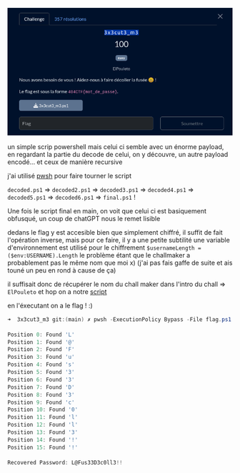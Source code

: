 ![intro](./img/intro.png)

un simple scrip powershell mais celui ci semble avec un énorme payload, en regardant la partie du decode de celui, on y découvre, 
un autre payload encodé... et ceux de manière recursive 

j'ai utilisé [pwsh](https://learn.microsoft.com/en-us/powershell/scripting/install/installing-powershell-on-linux?view=powershell-7.4) pour faire tourner le script

`decoded.ps1` => `decoded2.ps1` => `decoded3.ps1` => `decoded4.ps1` => `decoded5.ps1` => `decoded6.ps1` => `final.ps1` !

Une fois le script final en main, on voit que celui ci est basiquement obfusqué, un coup de chatGPT nous le remet lisible

dedans le flag y est accesible bien que simplement chiffré, il suffit de fait l'opération inverse, mais pour ce faire, il y a une petite subtilité
une variable d'environnement est utilisé pour le chiffrement `$usernameLength = ($env:USERNAME).Length` le problème étant que le challmaker a probablement pas le même nom que moi x) (j'ai pas fais gaffe de suite et ais touné un peu en rond à cause de ça)

il suffisait donc de récupérer le nom du chall maker dans l'intro du chall => `ElPouleto` et hop on a notre [script](./flag.ps1)

en l'éxecutant on a le flag ! :)

```ps1
➜  3x3cut3_m3 git:(main) ✗ pwsh -ExecutionPolicy Bypass -File flag.ps1

Position 0: Found 'L'
Position 1: Found '@'
Position 2: Found 'F'
Position 3: Found 'u'
Position 4: Found 's'
Position 5: Found '3'
Position 6: Found '3'
Position 7: Found 'D'
Position 8: Found '3'
Position 9: Found 'c'
Position 10: Found '0'
Position 11: Found 'l'
Position 12: Found 'l'
Position 13: Found '3'
Position 14: Found '!'
Position 15: Found '!'

Recovered Password: L@Fus33D3c0ll3!!
```
